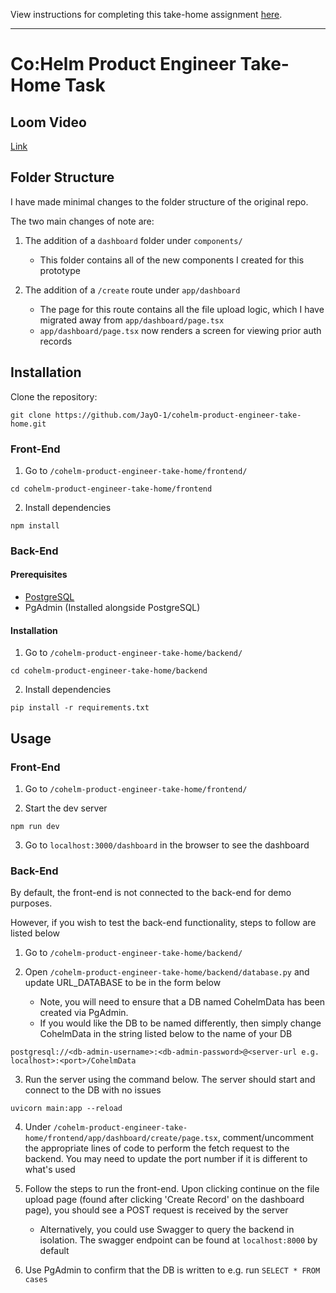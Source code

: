 View instructions for completing this take-home assignment [here](https://co-helm.notion.site/Senior-Product-Engineer-Take-Home-6e82ec45cc2a46b59a0d9ee3aeb9449c).

---

# Co:Helm Product Engineer Take-Home Task

## Loom Video

[Link](https://www.loom.com/share/e3bc10dc366542889d7452a3121d6443?sid=9f9ef12a-d134-4b73-8475-2beb76b684e0)

## Folder Structure

I have made minimal changes to the folder structure of the original repo.

The two main changes of note are:

1. The addition of a `dashboard` folder under `components/`
    * This folder contains all of the new components I created for this prototype

2. The addition of a `/create` route under `app/dashboard`
    * The page for this route contains all the file upload logic, which I have migrated away from `app/dashboard/page.tsx`
    * `app/dashboard/page.tsx` now renders a screen for viewing prior auth records

## Installation

Clone the repository:
```
git clone https://github.com/JayO-1/cohelm-product-engineer-take-home.git
```

### Front-End

1. Go to `/cohelm-product-engineer-take-home/frontend/`
```
cd cohelm-product-engineer-take-home/frontend
```

2. Install dependencies
```
npm install
```

### Back-End

#### Prerequisites

- [PostgreSQL](https://www.postgresql.org/download/)
- PgAdmin (Installed alongside PostgreSQL)

#### Installation

1. Go to `/cohelm-product-engineer-take-home/backend/`
```
cd cohelm-product-engineer-take-home/backend
```

2. Install dependencies
```
pip install -r requirements.txt
```

## Usage

### Front-End

1. Go to `/cohelm-product-engineer-take-home/frontend/`
  
2. Start the dev server
```
npm run dev
```

3. Go to `localhost:3000/dashboard` in the browser to see the dashboard

### Back-End

By default, the front-end is not connected to the back-end for demo purposes.

However, if you wish to test the back-end functionality, steps to follow are listed below

1. Go to `/cohelm-product-engineer-take-home/backend/`

2. Open `/cohelm-product-engineer-take-home/backend/database.py` and update URL_DATABASE to be in the form below
    * Note, you will need to ensure that a DB named CohelmData has been created via PgAdmin.
    * If you would like the DB to be named differently, then simply change CohelmData in the string listed below to the name of your DB 
```
postgresql://<db-admin-username>:<db-admin-password>@<server-url e.g. localhost>:<port>/CohelmData
```

3. Run the server using the command below. The server should start and connect to the DB with no issues
```
uvicorn main:app --reload
```

4. Under `/cohelm-product-engineer-take-home/frontend/app/dashboard/create/page.tsx`, comment/uncomment the appropriate lines of code to perform the fetch request to the backend. You may need to update the port number if it is different to what's used

5. Follow the steps to run the front-end. Upon clicking continue on the file upload page (found after clicking 'Create Record' on the dashboard page), you should see a POST request is received by the server
    * Alternatively, you could use Swagger to query the backend in isolation. The swagger endpoint can be found at `localhost:8000` by default

6. Use PgAdmin to confirm that the DB is written to e.g. run `SELECT * FROM cases`
